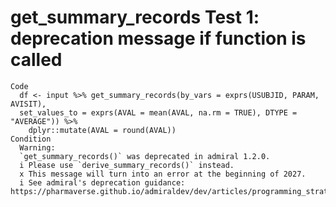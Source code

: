 # get_summary_records Test 1: deprecation message if function is called

    Code
      df <- input %>% get_summary_records(by_vars = exprs(USUBJID, PARAM, AVISIT),
      set_values_to = exprs(AVAL = mean(AVAL, na.rm = TRUE), DTYPE = "AVERAGE")) %>%
        dplyr::mutate(AVAL = round(AVAL))
    Condition
      Warning:
      `get_summary_records()` was deprecated in admiral 1.2.0.
      i Please use `derive_summary_records()` instead.
      x This message will turn into an error at the beginning of 2027.
      i See admiral's deprecation guidance: https://pharmaverse.github.io/admiraldev/dev/articles/programming_strategy.html#deprecation

